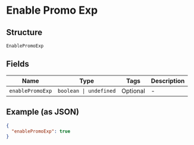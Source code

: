 
# Enable Promo Exp

## Structure

`EnablePromoExp`

## Fields

| Name | Type | Tags | Description |
|  --- | --- | --- | --- |
| `enablePromoExp` | `boolean \| undefined` | Optional | - |

## Example (as JSON)

```json
{
  "enablePromoExp": true
}
```

